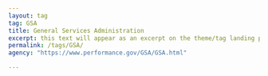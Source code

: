```yaml
---
layout: tag
tag: GSA
title: General Services Administration
excerpt: this text will appear as an excerpt on the theme/tag landing page
permalink: /tags/GSA/
agency: "https://www.performance.gov/GSA/GSA.html"

---
```

